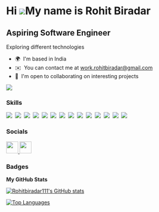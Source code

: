 Hi ![](https://user-images.githubusercontent.com/18350557/176309783-0785949b-9127-417c-8b55-ab5a4333674e.gif)My name is Rohit Biradar
=====================================================================================================================================

Aspiring Software Engineer
---------------------------

Exploring different technologies

* 🌍  I'm based in India
* ✉️  You can contact me at [work.rohitbiradar@gmail.com](mailto:work.rohitbiradar@gmail.com)
* 🤝  I'm open to collaborating on interesting projects

<a href="https://www.github.com/Rohitbiradar111" target="_blank" rel="noreferrer"><img
src="https://img.shields.io/github/followers/Rohitbiradar111?logo=github&style=for-the-badge&color=0891b2&labelColor=1c1917" /></a>

### Skills


<p align="left">
<a href="https://git-scm.com/" target="_blank" rel="noreferrer"><img src="https://skillicons.dev/icons?i=git" /></a>&nbsp;
<a href="https://www.oracle.com/java/" target="_blank" rel="noreferrer"><img src="https://skillicons.dev/icons?i=java" /></a>&nbsp;
<a href="https://developer.mozilla.org/en-US/docs/Web/JavaScript" target="_blank" rel="noreferrer"><img src="https://skillicons.dev/icons?i=js" /></a>&nbsp;
<a href="https://code.visualstudio.com/" target="_blank" rel="noreferrer"><img src="https://skillicons.dev/icons?i=vscode" /></a>&nbsp;
<a href="https://developer.mozilla.org/en-US/docs/Glossary/HTML5" target="_blank" rel="noreferrer"><img src="https://skillicons.dev/icons?i=html" /></a>&nbsp;
<a href="https://reactjs.org/" target="_blank" rel="noreferrer"><img src="https://skillicons.dev/icons?i=react" /></a>&nbsp;
<a href="https://www.w3.org/TR/CSS/#css" target="_blank" rel="noreferrer"><img src="https://skillicons.dev/icons?i=css" /></a>&nbsp;
<a href="https://sass-lang.com/" target="_blank" rel="noreferrer"><img src="https://skillicons.dev/icons?i=sass" /></a>&nbsp;
<a href="https://tailwindcss.com/" target="_blank" rel="noreferrer"><img src="https://skillicons.dev/icons?i=tailwind" /></a>&nbsp;
<a href="https://getbootstrap.com/" target="_blank" rel="noreferrer"><img src="https://skillicons.dev/icons?i=bootstrap" /></a>&nbsp;
<a href="https://redux.js.org/" target="_blank" rel="noreferrer"><img src="https://skillicons.dev/icons?i=redux" /></a>&nbsp;
<a href="https://vitejs.dev/" target="_blank" rel="noreferrer"><img src="https://skillicons.dev/icons?i=vite" /></a>&nbsp;
<a href="https://appwrite.io/" target="_blank" rel="noreferrer"><img src="https://skillicons.dev/icons?i=appwrite" /></a>&nbsp;
<a href="https://www.postman.com/" target="_blank" rel="noreferrer"><img src="https://skillicons.dev/icons?i=postman"/></a>&nbsp;
</p>

### Socials

<p align="left"> <a href="https://www.github.com/Rohitbiradar111" target="_blank" rel="noreferrer"> <picture> <source media="(prefers-color-scheme: dark)" srcset="https://raw.githubusercontent.com/danielcranney/readme-generator/main/public/icons/socials/github-dark.svg" /> <source media="(prefers-color-scheme: light)" srcset="https://raw.githubusercontent.com/danielcranney/readme-generator/main/public/icons/socials/github.svg" /> <img src="https://raw.githubusercontent.com/danielcranney/readme-generator/main/public/icons/socials/github.svg" width="32" height="32" /> </picture> </a> <a href="https://www.linkedin.com/in/rohitbiradar1" target="_blank" rel="noreferrer"> <picture> <source media="(prefers-color-scheme: dark)" srcset="https://raw.githubusercontent.com/danielcranney/readme-generator/main/public/icons/socials/linkedin-dark.svg" /> <source media="(prefers-color-scheme: light)" srcset="https://raw.githubusercontent.com/danielcranney/readme-generator/main/public/icons/socials/linkedin.svg" /> <img src="https://raw.githubusercontent.com/danielcranney/readme-generator/main/public/icons/socials/linkedin.svg" width="32" height="32" /> </picture> </a></p>

### Badges

<b>My GitHub Stats</b>

<a href="http://www.github.com/Rohitbiradar111"><img src="https://github-readme-stats.vercel.app/api?username=Rohitbiradar111&show_icons=true&hide=&count_private=true&title_color=0891b2&text_color=ffffff&icon_color=0891b2&bg_color=1c1917&hide_border=true&show_icons=true" alt="Rohitbiradar111's GitHub stats" /></a>

<a href="https://github.com/Rohitbiradar111" align="left"><img src="https://github-readme-stats.vercel.app/api/top-langs/?username=Rohitbiradar111&langs_count=10&title_color=0891b2&text_color=ffffff&icon_color=0891b2&bg_color=1c1917&hide_border=true&locale=en&custom_title=Top%20%Languages" alt="Top Languages" /></a>
